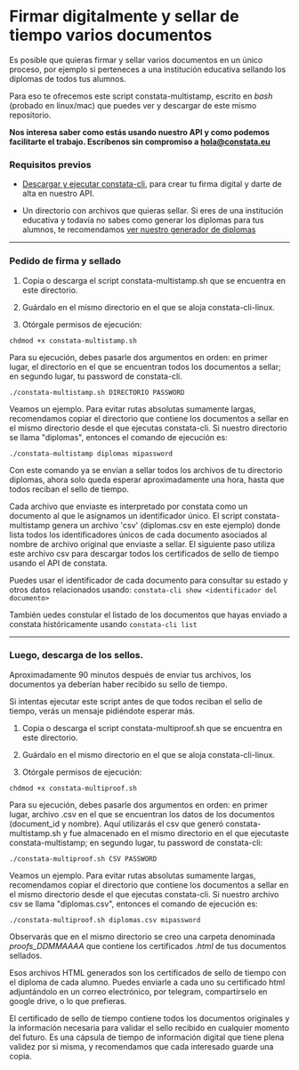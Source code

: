 # Firmar digitalmente y sellar de tiempo varios documentos

Es posible que quieras firmar y sellar varios documentos en un único proceso, por ejemplo si perteneces a una institución educativa sellando los diplomas de todos tus alumnos.

Para eso te ofrecemos este script constata-multistamp, escrito en *bash* (probado en linux/mac) que puedes ver y descargar de este mismo repositorio.

**Nos interesa saber como estás usando nuestro API y como podemos facilitarte el trabajo. Escríbenos sin compromiso a <a href="mailto:hola@constata.eu">hola@constata.eu</a>**

### Requisitos previos

- [Descargar y ejecutar constata-cli](https://github.com/constata-eu/constata-client), para crear tu firma digital y darte de alta en nuestro API.

- Un directorio con archivos que quieras sellar. Si eres de una institución educativa y todavía no sabes como generar los diplomas para tus alumnos, te recomendamos [ver nuestro generador de diplomas](https://github.com/constata-eu/constata-client/tree/main/How%20to's/diploma-generator)

***

### Pedido de firma y sellado

1) Copia o descarga el script constata-multistamp.sh que se encuentra en este directorio.

2) Guárdalo en el mismo directorio en el que se aloja constata-cli-linux.

3) Otórgale permisos de ejecución:

`chdmod +x constata-multistamp.sh`

Para su ejecución, debes pasarle dos argumentos en orden: en primer lugar, el directorio en el que se encuentran todos los documentos a sellar; en segundo lugar, tu password de constata-cli.

    ./constata-multistamp.sh DIRECTORIO PASSWORD

Veamos un ejemplo. Para evitar rutas absolutas sumamente largas, recomendamos copiar el directorio que contiene los documentos a sellar en el mismo directorio desde el que ejecutas constata-cli. Si nuestro directorio se llama "diplomas", entonces el comando de ejecución es:

`./constata-multistamp diplomas mipassword`

Con este comando ya se envían a sellar todos los archivos de tu directorio diplomas, ahora solo queda esperar aproximadamente una hora, hasta que todos reciban el sello de tiempo.

Cada archivo que enviaste es interpretado por constata como un documento al que le asignamos un identificador único. El script constata-multistamp genera un archivo 'csv' (diplomas.csv en este ejemplo) donde lista todos los identificadores únicos de cada documento asociados al nombre de archivo original que enviaste a sellar. El siguiente paso utiliza este archivo csv para descargar todos los certificados de sello de tiempo usando el API de constata.

Puedes usar el identificador de cada documento para consultar su estado y otros datos relacionados usando:
`constata-cli show <identificador del documento>`

También uedes constular el listado de los documentos que hayas enviado a constata históricamente usando
`constata-cli list`

***

### Luego, descarga de los sellos.

Aproximadamente 90 minutos después de enviar tus archivos, los documentos ya deberían haber recibido su sello de tiempo.

Si intentas ejecutar este script antes de que todos reciban el sello de tiempo, verás un mensaje pidiéndote esperar más.

1) Copia o descarga el script constata-multiproof.sh que se encuentra en este directorio.

2) Guárdalo en el mismo directorio en el que se aloja constata-cli-linux.

3) Otórgale permisos de ejecución:

`chdmod +x constata-multiproof.sh`

Para su ejecución, debes pasarle dos argumentos en orden: en primer lugar, archivo .csv en el que se encuentran los datos de los documentos (document_id y nombre). Aquí utilizarás el csv que generó constata-multistamp.sh y fue almacenado en el mismo directorio en el que ejecutaste constata-multistamp; en segundo lugar, tu password de constata-cli:

    ./constata-multiproof.sh CSV PASSWORD

Veamos un ejemplo. Para evitar rutas absolutas sumamente largas, recomendamos copiar el directorio que contiene los documentos a sellar en el mismo directorio desde el que ejecutas constata-cli. Si nuestro archivo csv se llama "diplomas.csv", entonces el comando de ejecución es:

`./constata-multiproof.sh diplomas.csv mipassword`

Observarás que en el mismo directorio se creo una carpeta denominada *proofs_DDMMAAAA* que contiene los certificados *.html* de tus documentos sellados.  

Esos archivos HTML generados son los certificados de sello de tiempo con el diploma de cada alumno. Puedes enviarle a cada uno su certificado html adjuntándolo en un correo electrónico, por telegram, compartírselo en google drive, o lo que prefieras.

El certificado de sello de tiempo contiene todos los documentos originales y la información necesaria para validar el sello recibido en cualquier momento del futuro. Es una cápsula de tiempo de información digital que tiene plena validez por si misma, y recomendamos que cada interesado guarde una copia.
